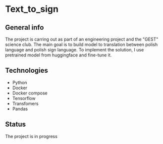 # Text_to_sign

## General info
The project is carring out as part of an engineering project and the "GEST" science club. The main goal is to build model to translation between polish
language and polish sign language. To implement the solution, I use pretrained model from huggingface and fine-tune it. 

## Technologies
* Python 
* Docker
* Docker compose
* Tensorflow
* Transfomers
* Pandas

## Status
The project is in progress 
